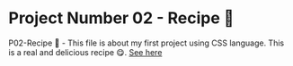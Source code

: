 <h1> Project Number 02 - Recipe 🎂 </h1>

P02-Recipe 🍰 - This file is about my first project using CSS language. This is a real and delicious recipe 😋.
<a href = "https://taiscostaeng.github.io/front-p02-recipe/"> See here </a>
